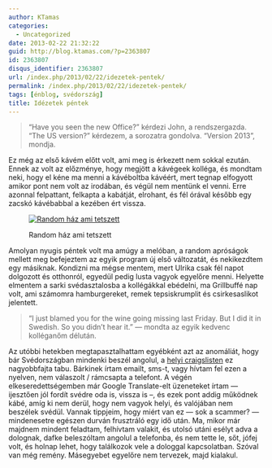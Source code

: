 ```yaml
---
author: KTamas
categories:
  - Uncategorized
date: 2013-02-22 21:32:22
guid: http://blog.ktamas.com/?p=2363807
id: 2363807
disqus_identifier: 2363807
url: /index.php/2013/02/22/idezetek-pentek/
permalink: /index.php/2013/02/22/idezetek-pentek/
tags: [énblog, svédország]
title: Idézetek péntek
---
```


> &#8220;Have you seen the new Office?&#8221; kérdezi John, a rendszergazda. &#8220;The US version?&#8221; kérdezem, a sorozatra gondolva. &#8220;Version 2013&#8221;, mondja.

Ez még az első kávém előtt volt, ami meg is érkezett nem sokkal ezután. Ennek az volt az előzménye, hogy megjött a kávégeek kolléga, és mondtam neki, hogy el kéne ma menni a kávéboltba kávéért, mert tegnap elfogyott amikor pont nem volt az irodában, és végül nem mentünk el venni. Erre azonnal felpattant, felkapta a kabátját, elrohant, és fél órával később egy zacskó kávébabbal a kezében ért vissza.<figure id="attachment_2363812" style="width: 612px" class="wp-caption aligncenter">

[<img src="/wp-content/uploads/2013/02/61cbf3fe7cbb11e2ad6922000a1fa410_7.jpg" alt="Random ház ami tetszett" width="612" height="612" class="size-full wp-image-2363812" srcset="/wp-content/uploads/2013/02/61cbf3fe7cbb11e2ad6922000a1fa410_7.jpg 612w, /wp-content/uploads/2013/02/61cbf3fe7cbb11e2ad6922000a1fa410_7-150x150.jpg 150w, /wp-content/uploads/2013/02/61cbf3fe7cbb11e2ad6922000a1fa410_7-300x300.jpg 300w" sizes="(max-width: 612px) 100vw, 612px" />](/wp-content/uploads/2013/02/61cbf3fe7cbb11e2ad6922000a1fa410_7.jpg)<figcaption class="wp-caption-text">Random ház ami tetszett</figcaption></figure> 

Amolyan nyugis péntek volt ma amúgy a melóban, a random apróságok mellett meg befejeztem az egyik program új első változatát, és nekikezdtem egy másiknak. Kondizni ma mégse mentem, mert Ulrika csak fél napot dolgozott és otthonról, egyedül pedig lusta vagyok egyelőre menni. Helyette elmentem a sarki svédasztalosba a kollégákkal ebédelni, ma Grillbuffé nap volt, ami számomra hamburgereket, remek tepsiskrumplit és csirkesaslikot jelentett.

> &#8220;I just blamed you for the wine going missing last Friday. But I did it in Swedish. So you didn&#8217;t hear it.&#8221; &#8212; mondta az egyik kedvenc kolléganőm délután.

Az utóbbi hetekben megtapasztalhattam egyébként azt az anomáliát, hogy bár Svédországban mindenki beszél angolul, a [helyi craigslisten](http://www.blocket.se) ez nagyobbfajta tabu. Bárkinek írtam emailt, sms-t, vagy hívtam fel ezen a nyelven, nem válaszolt / rámcsapta a telefont. A végén elkeseredettségemben már Google Translate-elt üzeneteket írtam &#8212; ijesztően jól fordít svédre oda is, vissza is &#8211;, és ezek pont addig működnek kábé, amíg ki nem derül, hogy nem vagyok helyi, és valójában nem beszélek svédül. Vannak tippjeim, hogy miért van ez &#8212; sok a scammer? &#8212; mindenesetre egészen durván frusztráló egy idő után. Ma, mikor már majdnem mindent feladtam, felhívtam valakit, és utolsó utáni esélyt adva a dolognak, dafke beleszóltam angolul a telefonba, és nem tette le, sőt, jófej volt, és holnap lehet, hogy találkozok vele a dologgal kapcsolatban. Szóval van még remény. Másegyebet egyelőre nem tervezek, majd kialakul.
